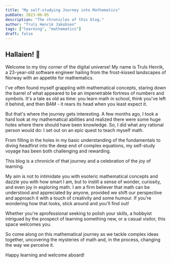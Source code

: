 ```yaml
---
title: "My self-studying Journey into Mathematics"
pubDate: 2023-06-05
description: "The chronicles of this blog."
author: "Truls Henrik Jakobsen"
tags: ["learning", "mathematics"]
draft: false
---
```


## Hallaien! 👋

Welcome to my tiny corner of the digital universe! My name is Truls Henrik,
a 23-year-old software engineer hailing from the frost-kissed landscapes of Norway with an appetite for mathematics.

I've often found myself grappling with mathematical concepts,
staring down the barrel of what appeared to be an impenetrable fortress of numbers and symbols.
It's a tale as old as time: you learn math in school,
think you've left it behind, and then BAM - it rears its head when you least expect it.

But that's where the journey gets interesting.
A few months ago, I took a hard look at my mathematical abilities and realized there were some huge holes where there should have been knowledge.
So, I did what any rational person would do: I set out on an epic quest to teach myself math.

From filling in the holes in my basic understanding of the fundamentals to diving headfirst into the deep end of complex equations,
my self-study voyage has been both challenging and rewarding.

This blog is a chronicle of that journey and a celebration of the joy of learning.

My aim is not to intimidate you with esoteric mathematical concepts and dazzle you with how smart I am,
but to instill a sense of wonder, curiosity, and even joy in exploring math.
I am a firm believer that math can be understood and appreciated by anyone,
provided we shift our perspective and approach it with a touch of creativity and some humour.
If you're wondering how that looks, stick around and you'll find out!

Whether you're aprofessional seeking to polish your skills,
a hobbyist intrigued by the prospect of learning something new,
or a casual visitor, this space welcomes you.

So come along on this mathematical journey as we tackle complex ideas together,
uncovering the mysteries of math and, in the process, changing the way we perceive it.

Happy learning and welcome aboard!

